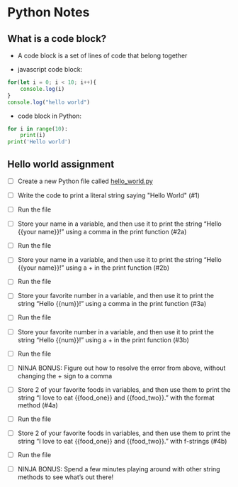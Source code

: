 # Python Notes

## What is a code block?
 - A code block is a set of lines of code that belong together

 - javascript code block:

```javascript
for(let i = 0; i < 10; i++){
    console.log(i)
}
console.log("hello world")
```

- code block in Python:

```python
for i in range(10):
    print(i)
print('Hello world')
```


## Hello world assignment

- [ ] Create a new Python file called [hello_world.py](hello_world.py)

- [ ] Write the code to print a literal string saying "Hello World" (#1)

- [ ] Run the file

- [ ] Store your name in a variable, and then use it to print the string “Hello {{your name}}!” using a comma in the print function (#2a)

- [ ] Run the file

- [ ] Store your name in a variable, and then use it to print the string “Hello {{your name}}!” using a + in the print function (#2b)

- [ ] Run the file

- [ ] Store your favorite number in a variable, and then use it to print the string “Hello {{num}}!” using a comma in the print function (#3a)

- [ ] Run the file

- [ ] Store your favorite number in a variable, and then use it to print the string “Hello {{num}}!” using a + in the print function (#3b)

- [ ] Run the file

- [ ] NINJA BONUS: Figure out how to resolve the error from above, without changing the + sign to a comma

- [ ] Store 2 of your favorite foods in variables, and then use them to print the string “I love to eat {{food_one}} and {{food_two}}.” with the format method (#4a)

- [ ] Run the file

- [ ] Store 2 of your favorite foods in variables, and then use them to print the string “I love to eat {{food_one}} and {{food_two}}.” with f-strings (#4b)

- [ ] Run the file

- [ ] NINJA BONUS: Spend a few minutes playing around with other string methods to see what’s out there!
